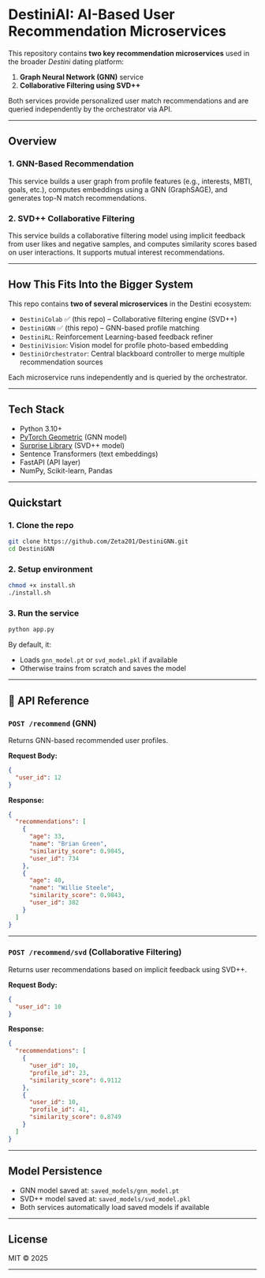 # DestiniAI: AI-Based User Recommendation Microservices

This repository contains **two key recommendation microservices** used in the broader *Destini* dating platform:

1. **Graph Neural Network (GNN)** service
2. **Collaborative Filtering using SVD++**

Both services provide personalized user match recommendations and are queried independently by the orchestrator via API.

---

## Overview

### 1. GNN-Based Recommendation

This service builds a user graph from profile features (e.g., interests, MBTI, goals, etc.), computes embeddings using a GNN (GraphSAGE), and generates top-N match recommendations.

### 2. SVD++ Collaborative Filtering

This service builds a collaborative filtering model using implicit feedback from user likes and negative samples, and computes similarity scores based on user interactions. It supports mutual interest recommendations.

---

## How This Fits Into the Bigger System

This repo contains **two of several microservices** in the Destini ecosystem:

- `DestiniColab` ✅ (this repo) – Collaborative filtering engine (SVD++)
- `DestiniGNN` ✅ (this repo) – GNN-based profile matching
- `DestiniRL`: Reinforcement Learning-based feedback refiner
- `DestiniVision`: Vision model for profile photo-based embedding
- `DestiniOrchestrator`: Central blackboard controller to merge multiple recommendation sources

Each microservice runs independently and is queried by the orchestrator.

---

## Tech Stack

- Python 3.10+
- [PyTorch Geometric](https://pytorch-geometric.readthedocs.io/) (GNN model)
- [Surprise Library](http://surpriselib.com/) (SVD++ model)
- Sentence Transformers (text embeddings)
- FastAPI (API layer)
- NumPy, Scikit-learn, Pandas

---

## Quickstart

### 1. Clone the repo

```bash
git clone https://github.com/Zeta201/DestiniGNN.git
cd DestiniGNN
```

### 2. Setup environment

```bash
chmod +x install.sh
./install.sh
```

### 3. Run the service

```bash
python app.py
```

By default, it:

- Loads `gnn_model.pt` or `svd_model.pkl` if available
- Otherwise trains from scratch and saves the model

---

## 🔗 API Reference

### `POST /recommend` (GNN)

Returns GNN-based recommended user profiles.

**Request Body:**

```json
{
  "user_id": 12
}
```

**Response:**

```json
{
  "recommendations": [
    {
      "age": 33,
      "name": "Brian Green",
      "similarity_score": 0.9845,
      "user_id": 734
    },
    {
      "age": 40,
      "name": "Willie Steele",
      "similarity_score": 0.9843,
      "user_id": 382
    }
  ]
}
```

---

### `POST /recommend/svd` (Collaborative Filtering)

Returns user recommendations based on implicit feedback using SVD++.

**Request Body:**

```json
{
  "user_id": 10
}
```

**Response:**

```json
{
  "recommendations": [
    {
      "user_id": 10,
      "profile_id": 23,
      "similarity_score": 0.9112
    },
    {
      "user_id": 10,
      "profile_id": 41,
      "similarity_score": 0.8749
    }
  ]
}
```

---

## Model Persistence

- GNN model saved at: `saved_models/gnn_model.pt`
- SVD++ model saved at: `saved_models/svd_model.pkl`
- Both services automatically load saved models if available

---

## License

MIT © 2025

---

